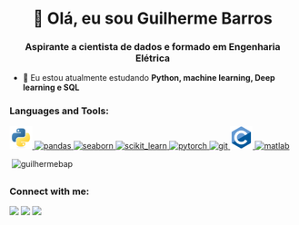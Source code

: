 <h1 align="center">👋 Olá, eu sou Guilherme Barros</h1>
<h3 align="center">Aspirante a cientista de dados e formado em Engenharia Elétrica</h3>

- 🌱 Eu estou atualmente estudando **Python, machine learning, Deep learning e SQL**

<h3 align="left">Languages and Tools:</h3>
<p align="left">
<a href="https://www.python.org" target="_blank"> <img src="https://raw.githubusercontent.com/devicons/devicon/master/icons/python/python-original.svg" alt="python" width="40" height="40"/> </a> 
<a href="https://pandas.pydata.org" target="_blank"> <img src="https://cdn.jsdelivr.net/gh/devicons/devicon/icons/pandas/pandas-original-wordmark.svg" alt="pandas" width="50" height="50"/> </a> 
<a href="https://seaborn.pydata.org/index.html" target="_blank"> <img src="http://seaborn.pydata.org/_images/logo-mark-lightbg.svg" alt="seaborn" width="40" height="40"/> </a>
<a href="https://scikit-learn.org/" target="_blank"> <img src="https://upload.wikimedia.org/wikipedia/commons/0/05/Scikit_learn_logo_small.svg" alt="scikit_learn" width="40" height="40"/> </a>
<a href="https://pytorch.org/" target="_blank"> <img src="https://www.vectorlogo.zone/logos/pytorch/pytorch-icon.svg" alt="pytorch" width="40" height="40"/> </a> 
<a href="https://git-scm.com/" target="_blank"> <img src="https://www.vectorlogo.zone/logos/git-scm/git-scm-icon.svg" alt="git" width="40" height="40"/> </a> 
<a href="https://www.cprogramming.com/" target="_blank"> <img src="https://raw.githubusercontent.com/devicons/devicon/master/icons/c/c-original.svg" alt="c" width="40" height="40"/> </a> 
<a href="https://www.mathworks.com/" target="_blank"> <img src="https://upload.wikimedia.org/wikipedia/commons/thumb/2/21/Matlab_Logo.png/667px-Matlab_Logo.png" alt="matlab" width="40" height="40"/> </a> 
</p>

<p>&nbsp;<img align="center" src="https://github-readme-stats.vercel.app/api?username=guilhermebap&show_icons=true&theme=dracula&locale=en" alt="guilhermebap" /></p>


<h2></h2>

<h3 align="left">Connect with me:</h3>
<p align="left">
<a href="mailto: guilhermebarrosap@gmail.com"><img src="https://camo.githubusercontent.com/30397c9df98ac1da26a8cf343965637687573f2f0e80884121290aaab40c1b38/68747470733a2f2f696d672e736869656c64732e696f2f62616467652f2d476d61696c2d2532334541343333353f7374796c653d666f722d7468652d6261646765266c6f676f3d676d61696c266c6f676f436f6c6f723d7768697465" data-canonical-src="https://img.shields.io/badge/-Gmail-%23EA4335?style=for-the-badge&amp;logo=gmail&amp;logoColor=white" style="max-width:100%;"></a>
<a href="https://www.linkedin.com/in/guilhermebap" rel="nofollow"><img src="https://camo.githubusercontent.com/c00f87aeebbec37f3ee0857cc4c20b21fefde8a96caf4744383ebfe44a47fe3f/68747470733a2f2f696d672e736869656c64732e696f2f62616467652f2d4c696e6b6564496e2d2532333030373742353f7374796c653d666f722d7468652d6261646765266c6f676f3d6c696e6b6564696e266c6f676f436f6c6f723d7768697465" data-canonical-src="https://img.shields.io/badge/-LinkedIn-%230077B5?style=for-the-badge&amp;logo=linkedin&amp;logoColor=white" style="max-width:100%;"></a>
<a href="https://instagram.com/guilhermebap" rel="nofollow"><img src="https://camo.githubusercontent.com/acaa286597b43c96dc02b69b90de15a65c52063e31835b763a061cc815f64bac/68747470733a2f2f696d672e736869656c64732e696f2f62616467652f2d496e7374616772616d2d2532334534343035463f7374796c653d666f722d7468652d6261646765266c6f676f3d696e7374616772616d266c6f676f436f6c6f723d7768697465" data-canonical-src="https://img.shields.io/badge/-Instagram-%23E4405F?style=for-the-badge&amp;logo=instagram&amp;logoColor=white" style="max-width:100%;"></a>
</p>
